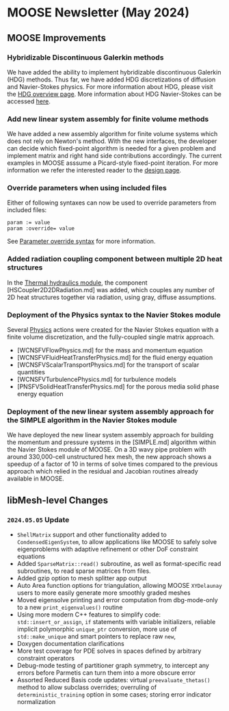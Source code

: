 # MOOSE Newsletter (May 2024)

## MOOSE Improvements

### Hybridizable Discontinuous Galerkin methods

We have added the ability to implement hybridizable discontinuous Galerkin (HDG)
methods. Thus far, we have added HDG discretizations of diffusion and
Navier-Stokes physics. For more information about HDG, please visit the
[HDG overview page](HDGKernels/index.md). More information about HDG
Navier-Stokes can be accessed [here](NavierStokesHDGKernel.md).

### Add new linear system assembly for finite volume methods

We have added a new assembly algorithm for finite volume systems which does not rely on 
Newton's method. With the new interfaces, the developer can decide which fixed-point algorithm 
is needed for a given problem and implement matrix and right hand side contributions accordingly. 
The current examples in MOOSE asssume a Picard-style fixed-point iteration. 
For more information we refer the interested reader to the [design page](linear_fv_design.md).

### Override parameters when using included files

Either of following syntaxes can now be used to override parameters from included files:

```
param := value
param :override= value
```

See [Parameter override syntax](application_usage/input_syntax.md) for more information.

### Added radiation coupling component between multiple 2D heat structures

In the [Thermal hydraulics module](modules/thermal_hydraulics/index.md), the
component [HSCoupler2D2DRadiation.md] was added, which couples any number of
2D heat structures together via radiation, using gray, diffuse assumptions.

### Deployment of the Physics syntax to the Navier Stokes module

Several [Physics](Physics/index.md) actions were created for the Navier Stokes equation
with a finite volume discretization, and the fully-coupled single matrix approach.

- [WCNSFVFlowPhysics.md] for the mass and momentum equation
- [WCNSFVFluidHeatTransferPhysics.md] for the fluid energy equation
- [WCNSFVScalarTransportPhysics.md] for the transport of scalar quantities
- [WCNSFVTurbulencePhysics.md] for turbulence models
- [PNSFVSolidHeatTransferPhysics.md] for the porous media solid phase energy equation

### Deployment of the new linear system assembly approach for the SIMPLE algorithm in the Navier Stokes module

We have deployed the new linear system assembly approach for building the momentum and pressure 
systems in the [SIMPLE.md] algorithm within the Navier Stokes module of MOOSE. 
On a 3D wavy pipe problem with around 330,000-cell unstructured hex mesh, 
the new approach shows a speedup of a factor of 10 in terms of solve times compared 
to the previous approach which relied in the residual and Jacobian routines 
already available in MOOSE.

## libMesh-level Changes

### `2024.05.05` Update

- `ShellMatrix` support and other functionality added to
  `CondensedEigenSystem`, to allow applications like MOOSE to safely
  solve eigenproblems with adaptive refinement or other DoF constraint
  equations
- Added `SparseMatrix::read()` subroutine, as well as format-specific
  read subroutines, to read sparse matrices from files.
- Added gzip option to mesh splitter app output
- Auto Area function options for triangulation, allowing MOOSE
  `XYDelaunay` users to more easily generate more smoothly graded
  meshes
- Moved eigensolve printing and error computation from dbg-mode-only
  to a new `print_eigenvalues()` routine
- Using more modern C++ features to simplify code:
  `std::insert_or_assign`, `if` statements with variable initializers,
  reliable implicit polymorphic `unique_ptr` conversion, more use of
  `std::make_unique` and smart pointers to replace raw `new`,
- Doxygen documentation clarifications
- More test coverage for PDE solves in spaces defined by arbitrary
  constraint operators
- Debug-mode testing of partitioner graph symmetry, to intercept
  any errors before Parmetis can turn them into a more obscure error
- Assorted Reduced Basis code updates: virtual `preevaluate_thetas()`
  method to allow subclass overrides; overruling of
  `deterministic_training` option in some cases; storing error
  indicator normalization
